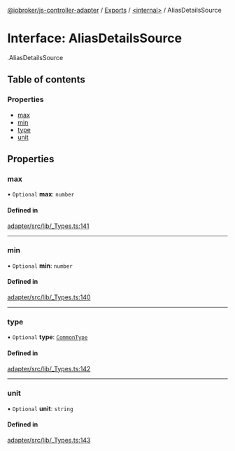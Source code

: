 [@iobroker/js-controller-adapter](../README.md) / [Exports](../modules.md) / [<internal\>](../modules/internal_.md) / AliasDetailsSource

# Interface: AliasDetailsSource

[<internal>](../modules/internal_.md).AliasDetailsSource

## Table of contents

### Properties

- [max](internal_.AliasDetailsSource.md#max)
- [min](internal_.AliasDetailsSource.md#min)
- [type](internal_.AliasDetailsSource.md#type)
- [unit](internal_.AliasDetailsSource.md#unit)

## Properties

### max

• `Optional` **max**: `number`

#### Defined in

[adapter/src/lib/_Types.ts:141](https://github.com/ioBroker/ioBroker.js-controller/blob/ef3265a4/packages/adapter/src/lib/_Types.ts#L141)

___

### min

• `Optional` **min**: `number`

#### Defined in

[adapter/src/lib/_Types.ts:140](https://github.com/ioBroker/ioBroker.js-controller/blob/ef3265a4/packages/adapter/src/lib/_Types.ts#L140)

___

### type

• `Optional` **type**: [`CommonType`](../modules/internal_.md#commontype)

#### Defined in

[adapter/src/lib/_Types.ts:142](https://github.com/ioBroker/ioBroker.js-controller/blob/ef3265a4/packages/adapter/src/lib/_Types.ts#L142)

___

### unit

• `Optional` **unit**: `string`

#### Defined in

[adapter/src/lib/_Types.ts:143](https://github.com/ioBroker/ioBroker.js-controller/blob/ef3265a4/packages/adapter/src/lib/_Types.ts#L143)
